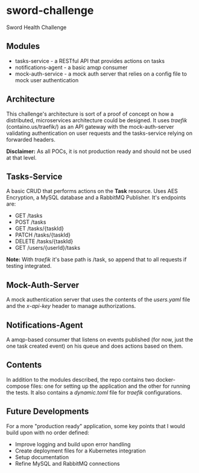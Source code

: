 # sword-challenge
Sword Health Challenge

## Modules
- tasks-service - a RESTful API that provides actions on tasks
- notifications-agent - a basic amqp consumer 
- mock-auth-service - a mock auth server that relies on a config file to mock user authentication

## Architecture
This challenge's architecture is sort of a proof of concept on how a distributed, microservices architecture could be designed. It uses *traefik* (containo.us/traefik/) as an API gateway with the mock-auth-server validating authentication on user requests and the tasks-service relying on forwarded headers.

**Disclaimer:** As all POCs, it is not production ready and should not be used at that level.

## Tasks-Service
A basic CRUD that performs actions on the **Task** resource. Uses AES Encryption, a MySQL database and a RabbitMQ Publisher. It's endpoints are:

 - GET /tasks 
 - POST /tasks
 - GET /tasks/{taskId}
 - PATCH /tasks/{taskId}
 - DELETE /tasks/{taskId}
 - GET /users/{userId}/tasks

**Note:** With *traefik* it's base path is /task, so append that to all requests if testing integrated.

## Mock-Auth-Server
A mock authentication server that uses the contents of the *users.yaml* file and the *x-api-key* header to manage authorizations. 

## Notifications-Agent
A amqp-based consumer that listens on events published (for now, just the one task created event) on his queue and does actions based on them.

## Contents
In addition to the modules described, the repo contains two docker-compose files: one for setting up the application and the other for running the tests. It also contains a *dynamic.toml* file for  *traefik* configurations.

## Future Developments
For a more "production ready" application, some key points that I would build upon with no order defined:
 - Improve logging and build upon error handling
 - Create deployment files for a Kubernetes integration
 - Setup documentation
 - Refine MySQL and RabbitMQ connections

